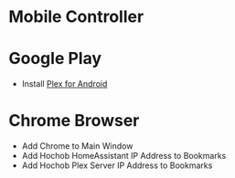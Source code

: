 # Mobile Controller

# Google Play

- Install [Plex for Android](https://play.google.com/store/apps/details?id=com.plexapp.android)

# Chrome Browser

- Add Chrome to Main Window
- Add Hochob HomeAssistant IP Address to Bookmarks
- Add Hochob Plex Server IP Address to Bookmarks